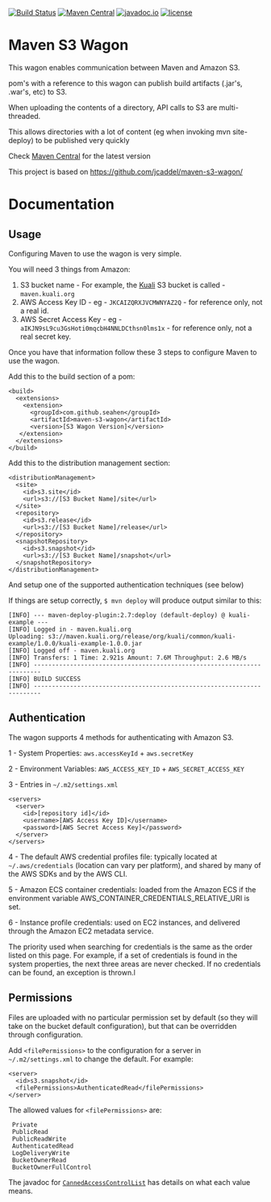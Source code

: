 [![Build Status](https://travis-ci.com/seahen/maven-s3-wagon.svg?branch=master)](https://travis-ci.com/seahen/maven-s3-wagon)
[![Maven Central](https://img.shields.io/maven-central/v/com.github.seahen/maven-s3-wagon.svg)](https://maven-badges.herokuapp.com/maven-central/com.github.seahen/maven-s3-wagon/)
[![javadoc.io](https://javadocio-badges.herokuapp.com/com.github.seahen/maven-s3-wagon/badge.svg)](https://www.javadoc.io/doc/com.github.seahen/maven-s3-wagon)
[![license](https://img.shields.io/github/license/seahen/maven-s3-wagon.svg)]()
    

# Maven S3 Wagon

This wagon enables communication between Maven and Amazon S3.

pom's with a reference to this wagon can publish build artifacts (.jar's, .war's, etc) to S3.

When uploading the contents of a directory, API calls to S3 are multi-threaded.

This allows directories with a lot of content (eg when invoking mvn site-deploy) to be published very quickly

Check [Maven Central](http://search.maven.org/#search|gav|1|g%3A%22com.github.seahen%22%20AND%20a%3A%22maven-s3-wagon%22) for the latest version

This project is based on https://github.com/jcaddel/maven-s3-wagon/

# Documentation

## Usage
Configuring Maven to use the wagon is very simple.

You will need 3 things from Amazon: 

1. S3 bucket name - For example, the [Kuali](http://www.kuali.org/) S3 bucket is called - `maven.kuali.org`
2. AWS Access Key ID - eg - `JKCAIZQRXJVCMWNYAZ2Q` - for reference only, not a real id.
3. AWS Secret Access Key - eg - `aIKJN9sL9cu3GsHoti0mqcbH4NNLDCthsn0lms1x` - for reference only,  not a real secret key.

Once you have that information follow these 3 steps to configure Maven to use the wagon.

Add this to the build section of a pom:

    <build>
      <extensions>
        <extension>
          <groupId>com.github.seahen</groupId>
          <artifactId>maven-s3-wagon</artifactId>
          <version>[S3 Wagon Version]</version>
       </extension>
      </extensions>
    </build>

Add this to the distribution management section:

    <distributionManagement>
      <site>
        <id>s3.site</id>
        <url>s3://[S3 Bucket Name]/site</url>
      </site>
      <repository>
        <id>s3.release</id>
        <url>s3://[S3 Bucket Name]/release</url>
      </repository>
      <snapshotRepository>
        <id>s3.snapshot</id>
        <url>s3://[S3 Bucket Name]/snapshot</url>
      </snapshotRepository>
    </distributionManagement>
  
And setup one of the supported authentication techniques (see below)

If things are setup correctly, `$ mvn deploy` will produce output similar to this:

    [INFO] --- maven-deploy-plugin:2.7:deploy (default-deploy) @ kuali-example ---
    [INFO] Logged in - maven.kuali.org
    Uploading: s3://maven.kuali.org/release/org/kuali/common/kuali-example/1.0.0/kuali-example-1.0.0.jar
    [INFO] Logged off - maven.kuali.org
    [INFO] Transfers: 1 Time: 2.921s Amount: 7.6M Throughput: 2.6 MB/s
    [INFO] ------------------------------------------------------------------------
    [INFO] BUILD SUCCESS
    [INFO] ------------------------------------------------------------------------


## Authentication
The wagon supports 4 methods for authenticating with Amazon S3.

1 - System Properties: `aws.accessKeyId` + `aws.secretKey`

2 - Environment Variables: `AWS_ACCESS_KEY_ID` + `AWS_SECRET_ACCESS_KEY`

3 - Entries in `~/.m2/settings.xml`

    <servers>
      <server>
        <id>[repository id]</id>
        <username>[AWS Access Key ID]</username>
        <password>[AWS Secret Access Key]</password>
      </server>
    </servers>

4 - The default AWS credential profiles file: typically located at `~/.aws/credentials` (location can vary per platform), and shared by many of the AWS SDKs and by the AWS CLI.

5 - Amazon ECS container credentials: loaded from the Amazon ECS if the environment variable AWS_CONTAINER_CREDENTIALS_RELATIVE_URI is set.

6 - Instance profile credentials: used on EC2 instances, and delivered through the Amazon EC2 metadata service.

The priority used when searching for credentials is the same as the order listed on this page.  For example, if a set of credentials is found in the system properties, the next three areas are never checked.  If no credentials can be found, an exception is thrown.l


## Permissions
Files are uploaded with no particular permission set by default (so they will take on the bucket default configuration), but that can be overridden through configuration.

Add `<filePermissions>` to the configuration for a server in `~/.m2/settings.xml` to change the default. For example:

    <server>
      <id>s3.snapshot</id>
      <filePermissions>AuthenticatedRead</filePermissions>
    </server>

The allowed values for `<filePermissions>` are:

     Private
     PublicRead
     PublicReadWrite 
     AuthenticatedRead 
     LogDeliveryWrite
     BucketOwnerRead
     BucketOwnerFullControl

The javadoc for [`CannedAccessControlList`](http://docs.amazonwebservices.com/AWSJavaSDK/latest/javadoc/com/amazonaws/services/s3/model/CannedAccessControlList.html) has details on what each value means.
